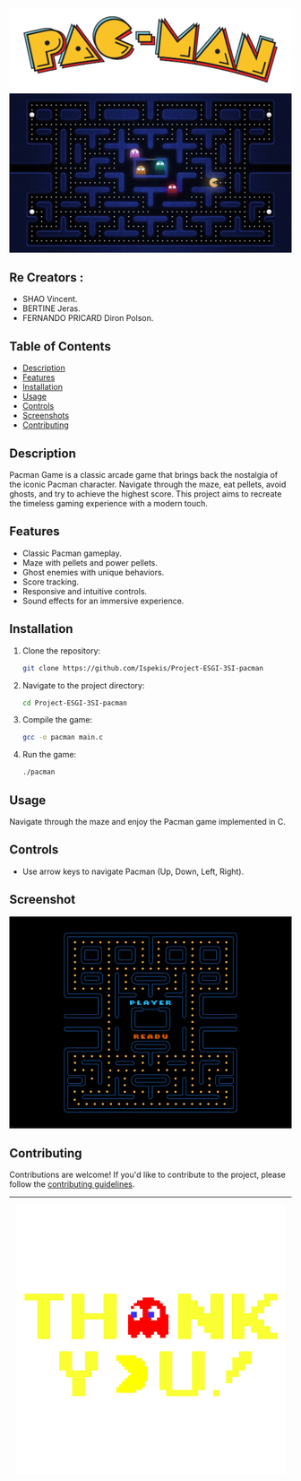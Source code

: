 ![PACMAN 2023 IMMERSIVE](./assets/readme/Pac-Man_Logo.svg.png)
![PACMAN 2023 IMMERSIVE](./assets/readme/897160.jpg)

## Re Creators :

- SHAO Vincent.
- BERTINE Jeras.
- FERNANDO PRICARD Diron Polson.

## Table of Contents

- [Description](#description)
- [Features](#features)
- [Installation](#installation)
- [Usage](#usage)
- [Controls](#controls)
- [Screenshots](#screenshots)
- [Contributing](#contributing)

## Description

Pacman Game is a classic arcade game that brings back the nostalgia of the iconic Pacman character. Navigate through the maze, eat pellets, avoid ghosts, and try to achieve the highest score. This project aims to recreate the timeless gaming experience with a modern touch.

## Features

- Classic Pacman gameplay.
- Maze with pellets and power pellets.
- Ghost enemies with unique behaviors.
- Score tracking.
- Responsive and intuitive controls.
- Sound effects for an immersive experience.

## Installation

1. Clone the repository:

   ```bash
   git clone https://github.com/Ispekis/Project-ESGI-3SI-pacman
   ```

2. Navigate to the project directory:

   ```bash
   cd Project-ESGI-3SI-pacman
   ```

3. Compile the game:

   ```bash
   gcc -o pacman main.c
   ```

4. Run the game:

   ```bash
   ./pacman
   ```

## Usage

Navigate through the maze and enjoy the Pacman game implemented in C.

## Controls

- Use arrow keys to navigate Pacman (Up, Down, Left, Right).

## Screenshot

![Pacman Gameplay](./assets/readme/Screenshot.gif)

## Contributing

Contributions are welcome! If you'd like to contribute to the project, please follow the [contributing guidelines](CONTRIBUTING.md).

---

<p align="center">
  <img src="./assets/readme/giphy.gif" />
</p>
